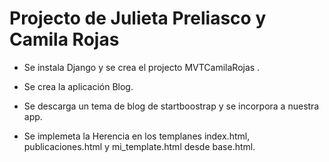 # Projecto de Julieta Preliasco y Camila Rojas

- Se instala Django y se crea el projecto MVTCamilaRojas .

- Se crea la aplicación Blog.

- Se descarga un tema de blog de startboostrap y se incorpora a nuestra app.

- Se implemeta la Herencia en los templanes index.html, publicaciones.html y mi_template.html desde base.html.


